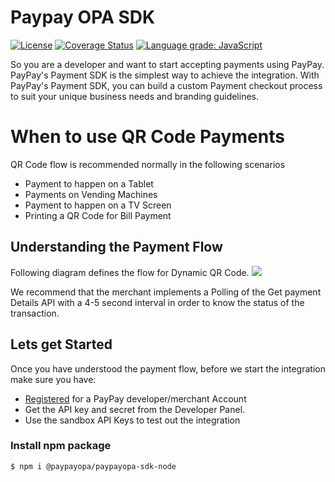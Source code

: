 # Paypay OPA SDK
[![License](https://img.shields.io/:license-apache2.0-red.svg)](https://opensource.org/licenses/Apache-2.0)
[![Coverage Status](https://coveralls.io/repos/github/paypay/paypayopa-sdk-node/badge.svg?branch=master)](https://coveralls.io/github/paypay/paypayopa-sdk-node?branch=master)
[![Language grade: JavaScript](https://img.shields.io/lgtm/grade/javascript/g/paypay/paypayopa-sdk-node.svg?logo=lgtm&logoWidth=18)](https://lgtm.com/projects/g/paypay/paypayopa-sdk-node/context:javascript)

So you are a developer and want to start accepting payments using PayPay. PayPay's Payment SDK is the simplest way to achieve the integration. With PayPay's Payment SDK, you can build a custom Payment checkout process to suit your unique business needs and branding guidelines.

# When to use QR Code Payments
QR Code flow is recommended normally in the following scenarios
- Payment to happen on a Tablet
- Payments on Vending Machines
- Payment to happen on a TV Screen
- Printing a QR Code for Bill Payment

## Understanding the Payment Flow
Following diagram defines the flow for Dynamic QR Code.
![](https://www.paypay.ne.jp/opa/doc/v1.0/imgs/dynamicqrcode-sequence.png)

We recommend that the merchant implements a Polling of the Get payment Details API with a 4-5 second interval in order to know the status of the transaction.

## Lets get Started
Once you have understood the payment flow, before we start the integration make sure you have:

- [Registered](https://developer.paypay.ne.jp/) for a PayPay developer/merchant Account
- Get the API key and secret from the Developer Panel.
- Use the sandbox API Keys to test out the integration

### Install npm package
```sh
$ npm i @paypayopa/paypayopa-sdk-node
```
